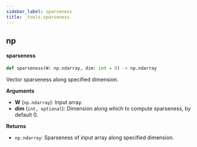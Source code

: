 ```yaml
---
sidebar_label: sparseness
title: _tools.sparseness
---
```


## np

#### sparseness

```python
def sparseness(W: np.ndarray, dim: int = 0) -> np.ndarray
```

Vector sparseness along specified dimension.

**Arguments**

* **W** (`np.ndarray`): Input array.
* **dim** (`int, optional`): Dimension along which to compute sparseness, by default 0.

**Returns**

* `np.ndarray`: Sparseness of input array along specified dimension.

